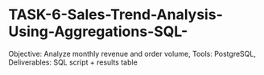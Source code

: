 # TASK-6-Sales-Trend-Analysis-Using-Aggregations-SQL-
Objective: Analyze monthly revenue and order volume, Tools: PostgreSQL, Deliverables: SQL script + results table
